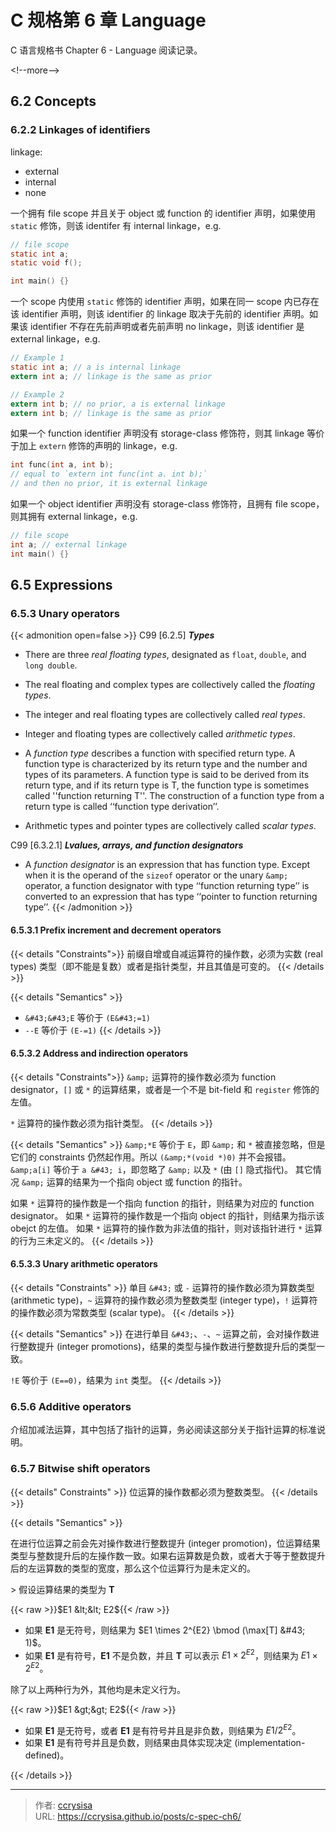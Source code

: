 # C 规格第 6 章 Language


C 语言规格书 Chapter 6 - Language 阅读记录。

&lt;!--more--&gt;

## 6.2 Concepts

### 6.2.2 Linkages of identifiers

linkage:
- external
- internal
- none

一个拥有 file scope 并且关于 object 或 function 的 identifier 声明，如果使用 `static` 修饰，则该 identifer 有 internal linkage，e.g.

```c
// file scope
static int a;
static void f();

int main() {}
```

一个 scope 内使用 `static` 修饰的 identifier 声明，如果在同一 scope 内已存在该 identifier 声明，则该 identifier 的 linkage 取决于先前的 identifier 声明。如果该 identifier 不存在先前声明或者先前声明 no linkage，则该 identifier 是 external linkage，e.g.

```c
// Example 1
static int a; // a is internal linkage
extern int a; // linkage is the same as prior

// Example 2
extern int b; // no prior, a is external linkage
extern int b; // linkage is the same as prior
```

如果一个 function identifier 声明没有 storage-class 修饰符，则其 linkage 等价于加上 `extern` 修饰的声明的 linkage，e.g.

```c
int func(int a, int b);
// equal to `extern int func(int a. int b);`
// and then no prior, it is external linkage
```

如果一个 object identifier 声明没有 storage-class 修饰符，且拥有 file scope，则其拥有 external linkage，e.g.

```c
// file scope
int a; // external linkage
int main() {}
```

## 6.5 Expressions

### 6.5.3 Unary operators

{{&lt; admonition open=false &gt;}}
C99 [6.2.5] ***Types***

- There are three *real floating types*, designated as `float`, `double`, and `long double`.

- The real floating and complex types are collectively called the *floating types*.

- The integer and real floating types are collectively called *real types*.

- Integer and floating types are collectively called *arithmetic types*.

- A *function type* describes a function with specified return type. A function type is
characterized by its return type and the number and types of its parameters. A
function type is said to be derived from its return type, and if its return type is T, the
function type is sometimes called &#39;&#39;function returning T&#39;&#39;. The construction of a
function type from a return type is called ‘‘function type derivation’’.

- Arithmetic types and pointer types are collectively called *scalar types*.

C99 [6.3.2.1] ***Lvalues, arrays, and function designators***

- A *function designator* is an expression that has function type. Except when it is the
operand of the `sizeof` operator or the unary `&amp;` operator, a function designator with
type ‘‘function returning type’’ is converted to an expression that has type ‘‘pointer to
function returning type’’.
{{&lt; /admonition &gt;}}

#### 6.5.3.1 Prefix increment and decrement operators

{{&lt; details &#34;Constraints&#34;&gt;}}
前缀自增或自减运算符的操作数，必须为实数 (real types) 类型（即不能是复数）或者是指针类型，并且其值是可变的。
{{&lt; /details &gt;}}

{{&lt; details &#34;Semantics&#34; &gt;}}
- `&#43;&#43;E` 等价于 `(E&#43;=1)`
- `--E` 等价于 `(E-=1)`
{{&lt; /details &gt;}}

#### 6.5.3.2 Address and indirection operators

{{&lt; details &#34;Constraints&#34;&gt;}}
`&amp;` 运算符的操作数必须为 function designator，`[]` 或 `*` 的运算结果，或者是一个不是 bit-field 和 `register` 修饰的左值。

`*` 运算符的操作数必须为指针类型。
{{&lt; /details &gt;}}

{{&lt; details &#34;Semantics&#34; &gt;}}
`&amp;*E` 等价于 `E`，即 `&amp;` 和 `*` 被直接忽略，但是它们的 constraints 仍然起作用。所以 `(&amp;*(void *)0)` 并不会报错。
`&amp;a[i]` 等价于 `a &#43; i`，即忽略了 `&amp;` 以及 `*` (由 `[]` 隐式指代)。
其它情况 `&amp;` 运算的结果为一个指向 object 或 function 的指针。

如果 `*` 运算符的操作数是一个指向 function 的指针，则结果为对应的 function designator。
如果 `*` 运算符的操作数是一个指向 object 的指针，则结果为指示该 obejct 的左值。
如果 `*` 运算符的操作数为非法值的指针，则对该指针进行 `*` 运算的行为三未定义的。
{{&lt; /details &gt;}}

#### 6.5.3.3 Unary arithmetic operators

{{&lt; details &#34;Constraints&#34; &gt;}}
单目 `&#43;` 或 `-` 运算符的操作数必须为算数类型 (arithmetic type)，`~` 运算符的操作数必须为整数类型 (integer type)，`!` 运算符的操作数必须为常数类型 (scalar type)。
{{&lt; /details &gt;}}


{{&lt; details &#34;Semantics&#34; &gt;}}
在进行单目 `&#43;`、`-`、`~` 运算之前，会对操作数进行整数提升 (integer promotions)，结果的类型与操作数进行整数提升后的类型一致。

`!E` 等价于 `(E==0)`，结果为 `int` 类型。
{{&lt; /details &gt;}}


### 6.5.6 Additive operators

介绍加减法运算，其中包括了指针的运算，务必阅读这部分关于指针运算的标准说明。

### 6.5.7 Bitwise shift operators

{{&lt; details&#34; Constraints&#34; &gt;}}
位运算的操作数都必须为整数类型。
{{&lt; /details &gt;}}

{{&lt; details &#34;Semantics&#34; &gt;}}

在进行位运算之前会先对操作数进行整数提升 (integer promotion)，位运算结果类型与整数提升后的左操作数一致。如果右运算数是负数，或者大于等于整数提升后的左运算数的类型的宽度，那么这个位运算行为是未定义的。

&gt; 假设运算结果的类型为 **T**

{{&lt; raw &gt;}}$E1 &lt;&lt; E2${{&lt; /raw &gt;}}

- 如果 **E1** 是无符号，则结果为 $E1 \times 2^{E2} \bmod (\max[T] &#43; 1)$。
- 如果 **E1** 是有符号，**E1** 不是负数，并且 **T** 可以表示 $E1 \times 2^{E2}$，则结果为 $E1 \times 2^{E2}$。

除了以上两种行为外，其他均是未定义行为。

{{&lt; raw &gt;}}$E1 &gt;&gt; E2${{&lt; /raw &gt;}}

- 如果 **E1** 是无符号，或者 **E1** 是有符号并且是非负数，则结果为 $E1 / 2^{E2}$。
- 如果 **E1** 是有符号并且是负数，则结果由具体实现决定 (implementation-defined)。

{{&lt; /details &gt;}}


---

> 作者: [ccrysisa](https://github.com/ccrysisa)  
> URL: https://ccrysisa.github.io/posts/c-spec-ch6/  

